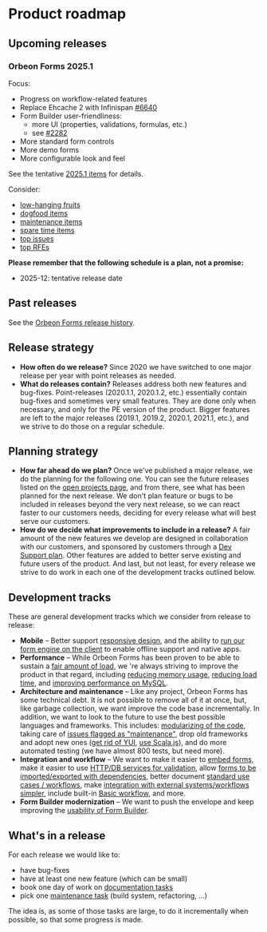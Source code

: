 # Product roadmap

## Upcoming releases

### Orbeon Forms 2025.1

Focus:

- Progress on workflow-related features
- Replace Ehcache 2 with Infinispan [#6640](https://github.com/orbeon/orbeon-forms/issues/6640)
- Form Builder user-friendliness:
    - more UI (properties, validations, formulas, etc.)
    - see [#2282](https://github.com/orbeon/orbeon-forms/issues/2282)
- More standard form controls
- More demo forms
- More configurable look and feel

[//]: # (- admin console!)
[//]: # (Think about other general lines.)

See the tentative [2025.1 items](https://github.com/users/orbeon/projects/18) for details.

Consider:

- [low-hanging fruits](https://github.com/orbeon/orbeon-forms/issues?q=is%3Aopen+is%3Aissue+label%3A%22Low-Hanging+Fruit%22)
- [dogfood items](https://github.com/orbeon/orbeon-forms/labels/Area%3A%20Dogfood)
- [maintenance items](https://github.com/orbeon/orbeon-forms/issues?q=is%3Aopen+is%3Aissue+label%3A%22Type%3A+Maintenance%22+)
- [spare time items](https://github.com/orbeon/orbeon-forms/issues?q=is%3Aopen+is%3Aissue++label%3A%22Priority%3A+Spare+Time%22+)
- [top issues](https://github.com/orbeon/orbeon-forms/issues?q=is%3Aopen+is%3Aissue+label%3A%22Top+issue%22)
- [top RFEs](https://github.com/orbeon/orbeon-forms/issues?q=is%3Aopen+is%3Aissue+label%3A%22Top+RFE%22)

__Please remember that the following schedule is a plan, not a promise:__

- 2025-12: tentative release date

## Past releases

See the [Orbeon Forms release history](release-history.md).

## Release strategy

- __How often do we release?__ Since 2020 we have switched to one major release per year with point releases as needed.
- __What do releases contain?__ Releases address both new features and bug-fixes. Point-releases (2020.1.1, 2020.1.2, etc.) essentially contain bug-fixes and sometimes very small features. They are done only when necessary, and only for the PE version of the product. Bigger features are left to the major releases (2019.1, 2019.2, 2020.1, 2021.1, etc.), and we strive to do those on a regular schedule.

## Planning strategy

- __How far ahead do we plan?__ Once we've published a major release, we do the planning for the following one. You can see the future releases listed on the [open projects page](https://github.com/orbeon/orbeon-forms/projects), and from there, see what has been planned for the next release. We don't plan feature or bugs to be included in releases beyond the very next release, so we can react faster to our customers needs, deciding for every release what will best serve our customers.
- __How do we decide what improvements to include in a release?__ A fair amount of the new features we develop are designed in collaboration with our customers, and sponsored by customers through a [Dev Support plan](https://www.orbeon.com/services). Other features are added to better serve existing and future users of the product. And last, but not least, for every release we strive to do work in each one of the development tracks outlined below.

## Development tracks

These are general development tracks which we consider from release to release: 

- __Mobile__ – Better support [responsive design](https://github.com/orbeon/orbeon-forms/issues/1181), and the ability to [run our form engine on the client](https://github.com/orbeon/orbeon-forms/issues/1221) to enable offline support and native apps.
- __Performance__ – While Orbeon Forms has been proven to be able to sustain a [fair amount of load](faq/form-builder-runner.md#how-much-load-can-orbeon-forms-handle), we 're always striving to improve the product in that regard, including [reducing memory usage](https://github.com/orbeon/orbeon-forms/issues/1606), [reducing load time](https://github.com/orbeon/orbeon-forms/issues/1239), and [improving performance on MySQL](https://github.com/orbeon/orbeon-forms/issues/649).
- __Architecture and maintenance__ – Like any project, Orbeon Forms has some technical debt. It is not possible to remove all of it at once, but, like garbage collection, we want improve the code base incrementally. In addition, we want to look to the future to use the best possible languages and frameworks. This includes: [modularizing of the code](https://github.com/orbeon/orbeon-forms/issues/1585), taking care of [issues flagged as "maintenance"](https://github.com/orbeon/orbeon-forms/issues?q=is%3Aopen+is%3Aissue+label%3AMaintenance), drop old frameworks and adopt new ones ([get rid of YUI](https://github.com/orbeon/orbeon-forms/issues/1599), [use Scala.js](https://github.com/orbeon/orbeon-forms/issues/1600)), and do more automated testing (we have almost 800 tests, but need more).
- __Integration and workflow__ – We want to make it easier to [embed forms](https://github.com/orbeon/orbeon-forms/issues/1235), make it easier to use [HTTP/DB services for validation](https://github.com/orbeon/orbeon-forms/issues/1304), allow [forms to be imported/exported with dependencies](https://github.com/orbeon/orbeon-forms/issues/779), better document [standard use cases / workflows](https://github.com/orbeon/orbeon-forms/issues/228), make [integration with external systems/workflows simpler](http://wiki.orbeon.com/forms/projects/form-runner-builder/form-runner-data-envelope), include built-in [Basic workflow](https://github.com/orbeon/orbeon-forms/issues/2256), and more.
- __Form Builder modernization__ – We want to push the envelope and keep improving the [usability of Form Builder](https://github.com/orbeon/orbeon-forms/issues/1675).

## What's in a release

For each release we would like to:

- have bug-fixes
- have at least one new feature (which can be small)
- book one day of work on [documentation tasks](https://github.com/orbeon/orbeon-forms/issues?direction=desc&labels=Doc&milestone=&page=1&sort=updated&state=open)
- pick one [maintenance task](https://github.com/orbeon/orbeon-forms/issues?direction=desc&labels=Refactoring&milestone=&page=1&sort=updated&state=open) (build system, refactoring, …)

The idea is, as some of those tasks are large, to do it incrementally when possible, so that some progress is made.
